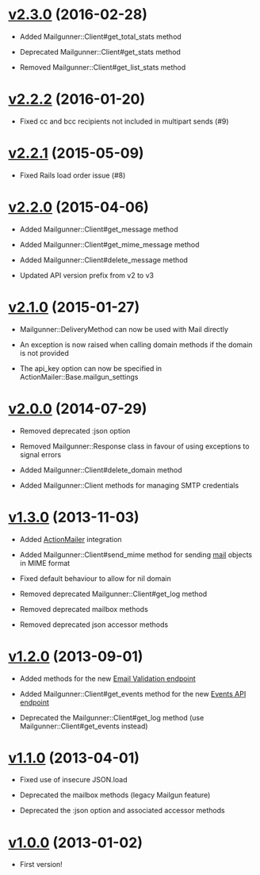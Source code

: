 # [v2.3.0](https://github.com/timcraft/mailgunner/tree/v2.3.0) (2016-02-28)

  * Added Mailgunner::Client#get_total_stats method

  * Deprecated Mailgunner::Client#get_stats method

  * Removed Mailgunner::Client#get_list_stats method

# [v2.2.2](https://github.com/timcraft/mailgunner/tree/v2.2.2) (2016-01-20)

  * Fixed cc and bcc recipients not included in multipart sends (#9)

# [v2.2.1](https://github.com/timcraft/mailgunner/tree/v2.2.1) (2015-05-09)

  * Fixed Rails load order issue (#8)

# [v2.2.0](https://github.com/timcraft/mailgunner/tree/v2.2.0) (2015-04-06)

  * Added Mailgunner::Client#get_message method

  * Added Mailgunner::Client#get_mime_message method

  * Added Mailgunner::Client#delete_message method

  * Updated API version prefix from v2 to v3

# [v2.1.0](https://github.com/timcraft/mailgunner/tree/v2.1.0) (2015-01-27)

  * Mailgunner::DeliveryMethod can now be used with Mail directly

  * An exception is now raised when calling domain methods if the domain is not provided

  * The api_key option can now be specified in ActionMailer::Base.mailgun_settings

# [v2.0.0](https://github.com/timcraft/mailgunner/tree/v2.0.0) (2014-07-29)

  * Removed deprecated :json option

  * Removed Mailgunner::Response class in favour of using exceptions to signal errors

  * Added Mailgunner::Client#delete_domain method

  * Added Mailgunner::Client methods for managing SMTP credentials

# [v1.3.0](https://github.com/timcraft/mailgunner/tree/v1.3.0) (2013-11-03)

  * Added [ActionMailer](https://rubygems.org/gems/actionmailer) integration

  * Added Mailgunner::Client#send_mime method for sending [mail](https://rubygems.org/gems/mail) objects in MIME format

  * Fixed default behaviour to allow for nil domain

  * Removed deprecated Mailgunner::Client#get_log method

  * Removed deprecated mailbox methods

  * Removed deprecated json accessor methods

# [v1.2.0](https://github.com/timcraft/mailgunner/tree/v1.2.0) (2013-09-01)

  * Added methods for the new [Email Validation endpoint](http://documentation.mailgun.com/api-email-validation.html)

  * Added Mailgunner::Client#get_events method for the new [Events API endpoint](http://documentation.mailgun.com/api-events.html)

  * Deprecated the Mailgunner::Client#get_log method (use Mailgunner::Client#get_events instead)

# [v1.1.0](https://github.com/timcraft/mailgunner/tree/v1.1.0) (2013-04-01)

  * Fixed use of insecure JSON.load

  * Deprecated the mailbox methods (legacy Mailgun feature)

  * Deprecated the :json option and associated accessor methods

# [v1.0.0](https://github.com/timcraft/mailgunner/tree/v1.0.0) (2013-01-02)

  * First version!
